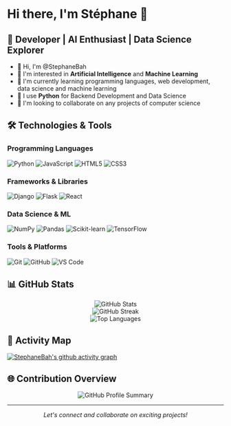 # Hi there, I'm Stéphane 👋

## 🚀 Developer | AI Enthusiast | Data Science Explorer

- 👋 Hi, I'm @StephaneBah
- 👀 I'm interested in **Artificial Intelligence** and **Machine Learning**
- 🌱 I'm currently learning programming languages, web development, data science and machine learning
- 🐍 I use **Python** for Backend Development and Data Science
- 💞️ I'm looking to collaborate on any projects of computer science

## 🛠️ Technologies & Tools

### Programming Languages
![Python](https://img.shields.io/badge/Python-3776AB?style=for-the-badge&logo=python&logoColor=white)
![JavaScript](https://img.shields.io/badge/JavaScript-F7DF1E?style=for-the-badge&logo=javascript&logoColor=black)
![HTML5](https://img.shields.io/badge/HTML5-E34F26?style=for-the-badge&logo=html5&logoColor=white)
![CSS3](https://img.shields.io/badge/CSS3-1572B6?style=for-the-badge&logo=css3&logoColor=white)

### Frameworks & Libraries
![Django](https://img.shields.io/badge/Django-092E20?style=for-the-badge&logo=django&logoColor=white)
![Flask](https://img.shields.io/badge/Flask-000000?style=for-the-badge&logo=flask&logoColor=white)
![React](https://img.shields.io/badge/React-20232A?style=for-the-badge&logo=react&logoColor=61DAFB)

### Data Science & ML
![NumPy](https://img.shields.io/badge/NumPy-013243?style=for-the-badge&logo=numpy&logoColor=white)
![Pandas](https://img.shields.io/badge/Pandas-150458?style=for-the-badge&logo=pandas&logoColor=white)
![Scikit-learn](https://img.shields.io/badge/Scikit--learn-F7931E?style=for-the-badge&logo=scikit-learn&logoColor=white)
![TensorFlow](https://img.shields.io/badge/TensorFlow-FF6F00?style=for-the-badge&logo=tensorflow&logoColor=white)

### Tools & Platforms
![Git](https://img.shields.io/badge/Git-F05032?style=for-the-badge&logo=git&logoColor=white)
![GitHub](https://img.shields.io/badge/GitHub-100000?style=for-the-badge&logo=github&logoColor=white)
![VS Code](https://img.shields.io/badge/VS_Code-007ACC?style=for-the-badge&logo=visual-studio-code&logoColor=white)

## 📊 GitHub Stats

<div align="center">
  <img src="https://github-readme-stats.vercel.app/api?username=StephaneBah&show_icons=true&theme=radical&hide_border=true&count_private=true" alt="GitHub Stats" />
</div>

<div align="center">
  <img src="https://github-readme-streak-stats.herokuapp.com/?user=StephaneBah&theme=radical&hide_border=true" alt="GitHub Streak" />
</div>

<div align="center">
  <img src="https://github-readme-stats.vercel.app/api/top-langs/?username=StephaneBah&layout=compact&theme=radical&hide_border=true&count_private=true" alt="Top Languages" />
</div>

## 🌟 Activity Map

[![StephaneBah's github activity graph](https://github-readme-activity-graph.vercel.app/graph?username=StephaneBah&theme=redical&hide_border=true)](https://github.com/ashutosh00710/github-readme-activity-graph)

## 🌐 Contribution Overview

<div align="center">
  <img src="https://github-profile-summary-cards.vercel.app/api/cards/profile-details?username=StephaneBah&theme=radical" alt="GitHub Profile Summary" />
</div>

<!---
## 📈 Contribution Graph

<div align="center">
  <img src="https://raw.githubusercontent.com/StephaneBah/StephaneBah/output/github-contribution-grid-snake-dark.svg" alt="Snake animation" />
</div> 
--->

---

<div align="center">
  <i>Let's connect and collaborate on exciting projects!</i>
</div>

<!---
StephaneBah/StephaneBah is a ✨ special ✨ repository because its `README.md` (this file) appears on your GitHub profile.
You can click the Preview link to take a look at your changes.
--->
